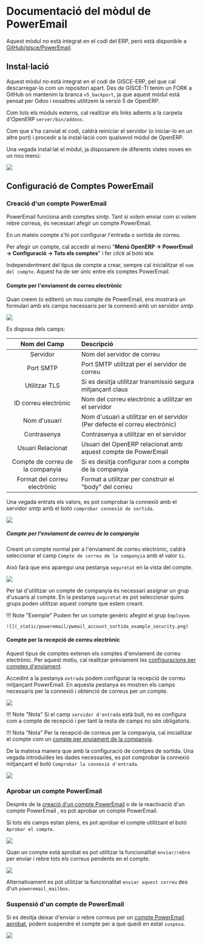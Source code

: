 # Documentació del mòdul de PowerEmail

Aquest mòdul no està integrat en el codi del ERP, però està disponible a
[GitHub/gisce/PowerEmail](https://github.com/gisce/poweremail).

## Instal·lació

Aquest mòdul no està integrat en el codi de GISCE-ERP, pel que cal descarregar-lo
com un repositori apart. Des de GISCE-TI tenim un FORK a GitHub on mantenim la
branca `v5_backport`, ja que aquest mòdul està pensat per Odoo i nosaltres
utilitzem la versió 5 de OpenERP.

Com tots els mòduls externs, cal realitzar els links adients a la carpeta
d'OpenERP `server/bin/addons`.

Com que s'ha canviat el codi, caldrà reiniciar el servidor (o iniciar-lo en un
altre port) i procedir a la instal·lació com qualsevol mòdul de OpenERP.

Una vegada instal·lat el mòdul, ja disposarem de diferents vistes noves en un
nou menú:

![](_static/poweremail/poweremail_main_menu.png)

## Configuració de Comptes PowerEmail

### Creació d'un compte PowerEmail

PowerEmail funciona amb comptes _smtp_. Tant si volem enviar com si volem rebre
correus, és necessari afegir un compte PowerEmail.

En un mateix compte s'hi pot configurar l'entrada o sortida de correu.

Per afegir un compte, cal accedir al menú "**Menú OpenERP → PowerEmail →
Configuració → Tots els comptes**" i fer _click_ al botó `NEW`.

Independentment del tipus de compte a crear, sempre cal inicialitzar el `nom
del compte`. Aquest ha de ser únic entre els comptes PowerEmail.

#### Compte per l'enviament de correu electrònic

Quan creem (o editem) un nou compte de PowerEmail, ens mostrarà un formulari
amb els camps necessaris per la connexió amb un servidor _smtp_.

![](_static/poweremail/pwmail_account_sortida.png)

Es disposa dels camps:

|          Nom del Camp            |                                  Descripció                                |
|:--------------------------------:|:---------------------------------------------------------------------------|
| Servidor                         | Nom del servidor de correu                                                 |
| Port SMTP                        | Port SMTP utilitzat per el servidor de correu                              |
| Utilitzar TLS                    | Si es desitja utilitzar transmissió segura mitjançant claus                |
| ID correu electrònic             | Nom del correu electrònic a utilitzar en el servidor                       |
| Nom d'usuari                     | Nom d'usuari a utilitzar en el servidor (Per defecte el correu electrònic) |
| Contrasenya                      | Contrasenya a utilitzar en el servidor                                     |
| Usuari Relacionat                | Usuari del OpenERP relacionat amb aquest compte de PowerEmail              |
| Compte de correu de la companyia | Si es desitja configurar com a compte de la companyia                      |
| Format del correu electrònic     | Format a utilitzar per construir el "body" del correu                      |

Una vegada entrats els valors, es pot comprobar la connexió amb el servidor
_smtp_ amb el botó `comprobar connexió de sortida`.

![](_static/poweremail/pwmail_account_sortida_check.png)

##### Compte per l'enviament de correu de la companyia

Creant un compte normal per a l'enviament de correu electrònic, caldrà
seleccionar el camp `Compte de correu de la companyia` amb el valor `Si`.

Això farà que ens aparegui una pestanya `seguretat` en la vista del compte.

![](_static/poweremail/pwmail_account_sortida_example.png)

Per tal d'utilitzar un compte de companyia és necessari assignar un grup
d'usuaris al compte. En la pestanya `seguretat` es pot seleccionar quins
grups poden utilitzar aquest compte que estem creant.

!!! Note "Exemple"
    Podem fer un compte genèric afegint el grup `Employee`.

    ![](_static/poweremail/pwmail_account_sortida_example_security.png)

#### Compte per la recepció de correu electrònic

Aquest tipus de comptes extenen els comptes d'enviament de correu electrònic.
Per aquest motiu, cal realitzar prèviament les
[configuracions per comptes d'enviament](#compte-per-lenviament-de-correu-electronic).

Accedint a la pestanya `entrada` podem configurar la recepció de correu
mitjançant PowerEmail. En aquesta pestanya es mostren els camps necessaris per
la connexió i obtenció de correus per un compte.

![](_static/poweremail/pwmail_account_entrada_example.png)

!!! Note "Nota"
    Si el camp `servidor d'entrada` està buit, no es configura com a compte de
    recepció i per tant la resta de camps no són obligatoris.

!!! Nota "Nota"
    Per la recepció de correus per la companyia, cal inicialitzar el compte
    com un [compte per enviament de la companyia](#compte-per-lenviament-de-correu-de-la-companyia).

De la mateixa manera que amb la configuració de comtpes de sortida. Una vegada
introduïdes les dades necessaries, es pot comprobar la connexió mitjançant el
botó `Comprobar la connexió d'entrada`.

![](_static/poweremail/pwmail_account_entrada_check.png)

### Aprobar un compte PowerEmail

Després de la
[creació d'un compte PowerEmail](#creacio-dun-compte-poweremail)
o de
la reactivació d'un compte PowerEmail ,
es pot aprobar un compte PowerEmail.

Si tots els camps estan plens, es pot aprobar el compte utilitzant el botó
`Aprobar el compte`.

![](_static/poweremail/pwmail_account_approve.png)

Quan un compte està aprobat es pot utilitzar la funcionalitat `enviar/rebre`
per enviar i rebre tots els correus pendents en el compte.

![](_static/poweremail/pwmail_account_send_recieve.png)

Alternativament es pot utilitzar la funcionalitat `enviar aquest correu` des
d'un `poweremail_mailbox`.

### Suspensió d'un compte de PowerEmail

Si es desitja deixar d'enviar o rebre correus per un
[compte PowerEmail aprobat](#aprobar-un-compte-poweremail), podem suspendre el
compte per a que quedi en estat `suspesa`.

![](_static/poweremail/pwmail_account_suspend.png)
